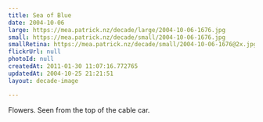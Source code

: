 ```yaml
---
title: Sea of Blue
date: 2004-10-06
large: https://mea.patrick.nz/decade/large/2004-10-06-1676.jpg
small: https://mea.patrick.nz/decade/small/2004-10-06-1676.jpg
smallRetina: https://mea.patrick.nz/decade/small/2004-10-06-1676@2x.jpg
flickrUrl: null
photoId: null
createdAt: 2011-01-30 11:07:16.772765
updatedAt: 2004-10-25 21:21:51
layout: decade-image

---
```

Flowers. Seen from the top of the cable car.
